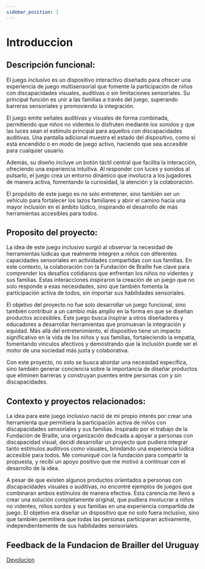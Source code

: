 ```yaml
---
sidebar_position: 1
---
```

# Introduccion

## Descripción funcional:

El juego inclusivo es un dispositivo interactivo diseñado para ofrecer una experiencia de juego multisensorial que fomente la participación de niños con discapacidades visuales, auditivas o sin limitaciones sensoriales. Su principal función es unir a las familias a través del juego, superando barreras sensoriales y promoviendo la integración.

El juego emite señales auditivas y visuales de forma combinada, permitiendo que niños no videntes lo disfruten mediante los sonidos y que las luces sean el estímulo principal para aquellos con discapacidades auditivas. Una pantalla adicional muestra el estado del dispositivo, como si está encendido o en modo de juego activo, haciendo que sea accesible para cualquier usuario.

Además, su diseño incluye un botón táctil central que facilita la interacción, ofreciendo una experiencia intuitiva. Al responder con luces y sonidos al pulsarlo, el juego crea un entorno dinámico que involucra a los jugadores de manera activa, fomentando la curiosidad, la atención y la colaboración.

El propósito de este juego es no solo entretener, sino también ser un vehículo para fortalecer los lazos familiares y abrir el camino hacia una mayor inclusión en el ámbito lúdico, inspirando el desarrollo de más herramientas accesibles para todos.

## Proposito del proyecto:

La idea de este juego inclusivo surgió al observar la necesidad de herramientas lúdicas que realmente integren a niños con diferentes capacidades sensoriales en actividades compartidas con sus familias. En este contexto, la colaboración con la Fundación de Braille fue clave para comprender los desafíos cotidianos que enfrentan los niños no videntes y sus familias. Estas interacciones inspiraron la creación de un juego que no solo responde a esas necesidades, sino que también fomenta la participación activa de todos, sin importar sus habilidades sensoriales.

El objetivo del proyecto no fue solo desarrollar un juego funcional, sino también contribuir a un cambio más amplio en la forma en que se diseñan productos accesibles. Este juego busca inspirar a otros diseñadores y educadores a desarrollar herramientas que promuevan la integración y equidad. Más allá del entretenimiento, el dispositivo tiene un impacto significativo en la vida de los niños y sus familias, fortaleciendo la empatía, fomentando vínculos afectivos y demostrando que la inclusión puede ser el motor de una sociedad más justa y colaborativa.

Con este proyecto, no solo se busca abordar una necesidad específica, sino también generar conciencia sobre la importancia de diseñar productos que eliminen barreras y construyan puentes entre personas con y sin discapacidades.

## Contexto y proyectos relacionados:

La idea para este juego inclusivo nació de mi propio interés por crear una herramienta que permitiera la participación activa de niños con discapacidades sensoriales y sus familias. Inspirado por el trabajo de la Fundación de Braille, una organización dedicada a apoyar a personas con discapacidad visual, decidí desarrollar un proyecto que pudiera integrar tanto estímulos auditivos como visuales, brindando una experiencia lúdica accesible para todos. Me comuniqué con la fundación para compartir la propuesta, y recibí un apoyo positivo que me motivó a continuar con el desarrollo de la idea.

A pesar de que existen algunos productos orientados a personas con discapacidades visuales o auditivas, no encontré ejemplos de juegos que combinaran ambos estímulos de manera efectiva. Esta carencia me llevó a crear una solución completamente original, que pudiera involucrar a niños no videntes, niños sordos y sus familias en una experiencia compartida de juego. El objetivo era diseñar un dispositivo que no solo fuera inclusivo, sino que también permitiera que todas las personas participaran activamente, independientemente de sus habilidades sensoriales.

## Feedback de la Fundacion de Brailler del Uruguay

[Devolucion](../../img/PROYECTO/devolucion.pdf)
